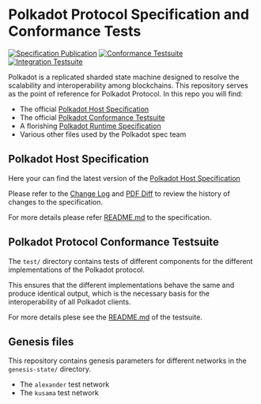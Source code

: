 # Polkadot Protocol Specification and Conformance Tests

[![Specification Publication](https://github.com/w3f/polkadot-spec/workflows/Specification%20Publication/badge.svg)](https://github.com/w3f/polkadot-spec/actions?query=workflow%3A%22Specification+Publication%22)
[![Conformance Testsuite](https://github.com/w3f/polkadot-spec/workflows/Conformance%20Testsuite/badge.svg)](https://github.com/w3f/polkadot-spec/actions?query=workflow%3A%22Conformance+Testsuite%22)
[![Integration Testsuite](https://github.com/w3f/polkadot-spec/workflows/Integration%20Testsuite/badge.svg)](https://github.com/w3f/polkadot-spec/actions?query=workflow%3A%22Integration+Testsuite%22)

Polkadot is a replicated sharded state machine designed to resolve the scalability and interoperability among blockchains. This repository serves as the point of reference for Polkadot Protocol. In this repo you will find:

- The official [Polkadot Host Specification](./host-spec/)
- The official [Polkadot Conformance Testsuite](./test/)
- A florishing [Polkadot Runtime Specification](./runtime-spec/)
- Various other files used by the Polkadot spec team

## Polkadot Host Specification

Here your can find the latest version of the [Polkadot Host Specification](./host-spec/polkadot-host-spec.pdf)

Please refer to the [Change Log](./host-spec/CHANGELOG.org) and [PDF Diff](./host-spec/host-spec-diffed-updates.pdf) to review the history of changes to the specification.

For more details please refer [README.md](./host-spec/README.md) to the specification.

## Polkadot Protocol Conformance Testsuite

The `test/` directory contains tests of different components for the different implementations of the Polkadot protocol.

This ensures that the different implementations behave the same and produce identical output, which is the necessary basis for the interoperability of all Polkadot clients.

For more details plese see the [README.md](./test/README.md) of the testsuite.

## Genesis files

This repository contains genesis parameters for different networks in the `genesis-state/` directory.
- The `alexander` test network
- The `kusama` test network
